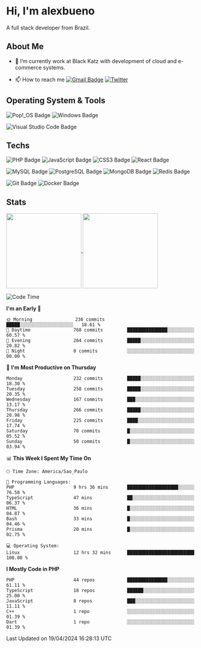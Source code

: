 # Hi, I'm alexbueno

A full stack developer from Brazil.

## About Me

- 🌱 I’m currently work at Black Katz with development of cloud and e-commerce systems.

- 📫 How to reach me [![Gmail Badge](https://img.shields.io/badge/-gmail-c14438?style=for-the-badge&logo=Gmail&logoColor=ffffff)](mailto:alexsandrofbueno@gmail.com) [![Twitter](https://img.shields.io/badge/twitter-1DA1F2.svg?style=for-the-badge&logo=twitter&logoColor=ffffff)](https://twitter.com/Alex_Bueno_7)

## Operating System & Tools

![Pop!_OS Badge](https://img.shields.io/badge/Pop!__OS-48B9C7?logo=popos&logoColor=fff&style=flat)
![Windows Badge](https://img.shields.io/badge/Windows-0078D6?logo=windows&logoColor=fff&style=flat)

![Visual Studio Code Badge](https://img.shields.io/badge/Visual%20Studio%20Code-007ACC?logo=visualstudiocode&logoColor=fff&style=flat)

## Techs

![PHP Badge](https://img.shields.io/badge/PHP-777BB4?logo=php&logoColor=fff&style=flat)
![JavaScript Badge](https://img.shields.io/badge/JavaScript-F7DF1E?logo=javascript&logoColor=000&style=flat)
![CSS3 Badge](https://img.shields.io/badge/CSS3-1572B6?logo=css3&logoColor=fff&style=flat)
![React Badge](https://img.shields.io/badge/React-61DAFB?logo=react&logoColor=000&style=flat)

![MySQL Badge](https://img.shields.io/badge/MySQL-4479A1?logo=mysql&logoColor=fff&style=flat)
![PostgreSQL Badge](https://img.shields.io/badge/PostgreSQL-4169E1?logo=postgresql&logoColor=fff&style=flat)
![MongoDB Badge](https://img.shields.io/badge/MongoDB-47A248?logo=mongodb&logoColor=fff&style=flat)
![Redis Badge](https://img.shields.io/badge/Redis-DC382D?logo=redis&logoColor=fff&style=flat)

![Git Badge](https://img.shields.io/badge/Git-F05032?logo=git&logoColor=fff&style=flat)
![Docker Badge](https://img.shields.io/badge/Docker-2496ED?logo=docker&logoColor=fff&style=flat)


## Stats

<a href="https://github.com/anuraghazra/github-readme-stats">
  <img height=200 align="center" src="https://github-readme-stats.vercel.app/api?username=alexbueno7&theme=dark" />
</a>
<a href="https://github.com/anuraghazra/convoychat">
  <img height=200 align="center" src="https://github-readme-stats.vercel.app/api/top-langs?username=alexbueno7&layout=compact&langs_count=8&card_width=320&theme=dark" />
</a>

<!--START_SECTION:waka-->
![Code Time](http://img.shields.io/badge/Code%20Time-947%20hrs%2025%20mins-blue)

**I'm an Early 🐤** 

```text
🌞 Morning                236 commits         █████░░░░░░░░░░░░░░░░░░░░   18.61 % 
🌆 Daytime                768 commits         ███████████████░░░░░░░░░░   60.57 % 
🌃 Evening                264 commits         █████░░░░░░░░░░░░░░░░░░░░   20.82 % 
🌙 Night                  0 commits           ░░░░░░░░░░░░░░░░░░░░░░░░░   00.00 % 
```
📅 **I'm Most Productive on Thursday** 

```text
Monday                   232 commits         █████░░░░░░░░░░░░░░░░░░░░   18.30 % 
Tuesday                  258 commits         █████░░░░░░░░░░░░░░░░░░░░   20.35 % 
Wednesday                167 commits         ███░░░░░░░░░░░░░░░░░░░░░░   13.17 % 
Thursday                 266 commits         █████░░░░░░░░░░░░░░░░░░░░   20.98 % 
Friday                   225 commits         ████░░░░░░░░░░░░░░░░░░░░░   17.74 % 
Saturday                 70 commits          █░░░░░░░░░░░░░░░░░░░░░░░░   05.52 % 
Sunday                   50 commits          █░░░░░░░░░░░░░░░░░░░░░░░░   03.94 % 
```


📊 **This Week I Spent My Time On** 

```text
🕑︎ Time Zone: America/Sao_Paulo

💬 Programming Languages: 
PHP                      9 hrs 36 mins       ███████████████████░░░░░░   76.58 % 
TypeScript               47 mins             ██░░░░░░░░░░░░░░░░░░░░░░░   06.37 % 
HTML                     36 mins             █░░░░░░░░░░░░░░░░░░░░░░░░   04.87 % 
Bash                     33 mins             █░░░░░░░░░░░░░░░░░░░░░░░░   04.46 % 
Prisma                   20 mins             █░░░░░░░░░░░░░░░░░░░░░░░░   02.75 % 

💻 Operating System: 
Linux                    12 hrs 32 mins      █████████████████████████   100.00 % 
```

**I Mostly Code in PHP** 

```text
PHP                      44 repos            ███████████████░░░░░░░░░░   61.11 % 
TypeScript               18 repos            ██████░░░░░░░░░░░░░░░░░░░   25.00 % 
JavaScript               8 repos             ███░░░░░░░░░░░░░░░░░░░░░░   11.11 % 
C++                      1 repo              ░░░░░░░░░░░░░░░░░░░░░░░░░   01.39 % 
Dart                     1 repo              ░░░░░░░░░░░░░░░░░░░░░░░░░   01.39 % 
```




 Last Updated on 19/04/2024 16:28:13 UTC
<!--END_SECTION:waka-->
